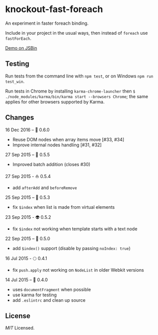 ﻿knockout-fast-foreach
=====================

An experiment in faster foreach binding.

Include in your project in the usual ways, then instead of `foreach` use
`fastForEach`.

[Demo on JSBin](http://jsbin.com/dakihezega/2)

Testing
---

Run tests from the command line with `npm test`, or on Windows `npm run test_win`.


Run tests in Chrome by installing `karma-chrome-launcher` then
`$ ./node_modules/karma/bin/karma start --browsers Chrome`; the same applies
for other browsers supported by Karma.

Changes
---
16 Dec 2016 – 🔭 0.6.0
  - Reuse DOM nodes when array items move [#33, #34]
  - Improve internal nodes handling [#31, #32]

27 Sep 2015 – 📇 0.5.5
  - Improved batch addition (closes #30)

27 Sep 2015 - ⛵️  0.5.4
  - add `afterAdd` and `beforeRemove`

25 Sep 2015 – 🍭 0.5.3
  - fix `$index` when list is made from virtual elements

23 Sep 2015 - 👽 0.5.2
  - fix `$index` not working when template starts with a text node

22 Sep 2015 – 🐝 0.5.0
  - add `$index()` support (disable by passing `noIndex: true`)

16 Jul 2015 - 🌕  0.4.1
  - fix `push.apply` not working on `NodeList` in older Webkit versions

14 Jul 2015 – 🎂 0.4.0
  - uses `documentFragment` when possible
  - use karma for testing
  - add `.eslintrc` and clean up source

License
---

*MIT* Licensed.
